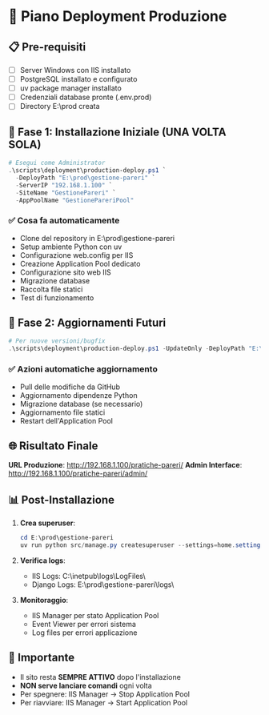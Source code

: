 # 🚀 Piano Deployment Produzione

## 📋 Pre-requisiti

- [ ] Server Windows con IIS installato
- [ ] PostgreSQL installato e configurato
- [ ] uv package manager installato
- [ ] Credenziali database pronte (.env.prod)
- [ ] Directory E:\prod creata

## 🎯 Fase 1: Installazione Iniziale (UNA VOLTA SOLA)

```powershell
# Esegui come Administrator
.\scripts\deployment\production-deploy.ps1 `
  -DeployPath "E:\prod\gestione-pareri" `
  -ServerIP "192.168.1.100" `
  -SiteName "GestionePareri" `
  -AppPoolName "GestionePareriPool"
```

### ✅ Cosa fa automaticamente

- Clone del repository in E:\prod\gestione-pareri
- Setup ambiente Python con uv
- Configurazione web.config per IIS
- Creazione Application Pool dedicato
- Configurazione sito web IIS
- Migrazione database
- Raccolta file statici
- Test di funzionamento

## 🔄 Fase 2: Aggiornamenti Futuri

```powershell
# Per nuove versioni/bugfix
.\scripts\deployment\production-deploy.ps1 -UpdateOnly -DeployPath "E:\prod\gestione-pareri"
```

### ✅ Azioni automatiche aggiornamento

- Pull delle modifiche da GitHub
- Aggiornamento dipendenze Python
- Migrazione database (se necessario)
- Aggiornamento file statici
- Restart dell'Application Pool

## 🌐 Risultato Finale

**URL Produzione**: <http://192.168.1.100/pratiche-pareri/> **Admin Interface**:
<http://192.168.1.100/pratiche-pareri/admin/>

## 📊 Post-Installazione

1. **Crea superuser**:

   ```powershell
   cd E:\prod\gestione-pareri
   uv run python src/manage.py createsuperuser --settings=home.settings.prod
   ```

2. **Verifica logs**:
   - IIS Logs: C:\inetpub\logs\LogFiles\
   - Django Logs: E:\prod\gestione-pareri\logs\
3. **Monitoraggio**:
   - IIS Manager per stato Application Pool
   - Event Viewer per errori sistema
   - Log files per errori applicazione

## 🚨 Importante

- Il sito resta **SEMPRE ATTIVO** dopo l'installazione
- **NON serve lanciare comandi** ogni volta
- Per spegnere: IIS Manager → Stop Application Pool
- Per riavviare: IIS Manager → Start Application Pool
